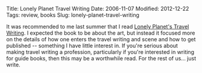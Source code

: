Title: Lonely Planet Travel Writing
Date: 2006-11-07
Modified: 2012-12-22
Tags: review, books
Slug: lonely-planet-travel-writing

It was recommended to me last summer that I read <a href="http://www.amazon.com/Lonely-Travel-Writing-General-Reference/dp/0864427425/sr=8-1/qid=1162953415/ref=pd_bbs_sr_1/104-6326810-2241503?ie=UTF8&s=books" >Lonely Planet's Travel Writing</a>. I expected the book to be about the art, but instead it focused more on the details of how one enters the travel writing and scene and how to get published -- something I have little interest in. If you're serious about making travel writing a profession, particularly if you're interested in writing for guide books, then this may be a worthwhile read. For the rest of us... just write.
